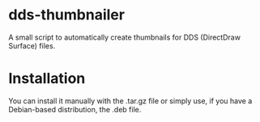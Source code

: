 # dds-thumbnailer
A small script to automatically create thumbnails for DDS (DirectDraw Surface) files.

# Installation
You can install it manually with the .tar.gz file or simply use, if you have a Debian-based distribution, the .deb file.